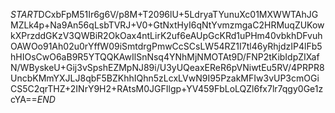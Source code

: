$START$DCxbFpM51Ir6g6V/p8M+T2096lU+5LdryaTYunuXc01MXWWTAhJGMZLk4p+Na9An56qLsbTVRJ+V0+GtNxtHyI6qNtYvmzmgaC2HRMuqZUKowkXPrzddGKzV3QWBiR2OkOax4ntLirK2uf6eAUpGcKRd1uPHm40vbkhDFvuhOAWOo91Ah02u0rYffW09iSmtdrgPmwCcSCsLW54RZ1I7tl46yRhjdzIP4lFb5hHIOsCwO6aB9R5YTQQKAwIlSnNsq4YNhMjNMOTAt9D/FNP2tKibIdpZIXafN/WByskeU+Gij3vSpshEZMpNJ89i/U3yUQeaxEReR6pVNiwtEu5RV/4PRPR8UncbKMmYXJLJ8qbF5BZKhhIQhn5zLcxLVwN9I95PzakMFIw3vUP3cmOGiCS5C2qrTHZ+2INrY9H2+RAtsM0JGFIlgp+YV459FbLoLQZl6fx7lr7qgy0Ge1zcYA==$END$
